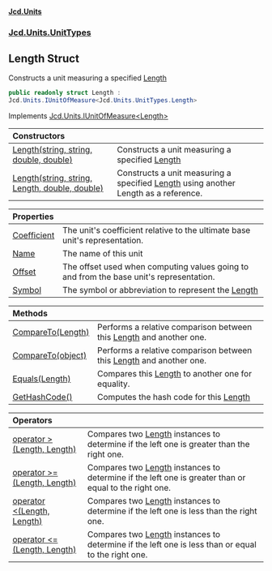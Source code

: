#### [Jcd.Units](index.md 'index')
### [Jcd.Units.UnitTypes](Jcd.Units.UnitTypes.md 'Jcd.Units.UnitTypes')

## Length Struct

Constructs a unit measuring a specified [Length](Jcd.Units.UnitTypes.Length.md 'Jcd.Units.UnitTypes.Length')

```csharp
public readonly struct Length :
Jcd.Units.IUnitOfMeasure<Jcd.Units.UnitTypes.Length>
```

Implements [Jcd.Units.IUnitOfMeasure&lt;](Jcd.Units.IUnitOfMeasure_TUnits_.md 'Jcd.Units.IUnitOfMeasure<TUnits>')[Length](Jcd.Units.UnitTypes.Length.md 'Jcd.Units.UnitTypes.Length')[&gt;](Jcd.Units.IUnitOfMeasure_TUnits_.md 'Jcd.Units.IUnitOfMeasure<TUnits>')

| Constructors | |
| :--- | :--- |
| [Length(string, string, double, double)](Jcd.Units.UnitTypes.Length.Length(string,string,double,double).md 'Jcd.Units.UnitTypes.Length.Length(string, string, double, double)') | Constructs a unit measuring a specified [Length](Jcd.Units.UnitTypes.Length.md 'Jcd.Units.UnitTypes.Length') |
| [Length(string, string, Length, double, double)](Jcd.Units.UnitTypes.Length.Length(string,string,Jcd.Units.UnitTypes.Length,double,double).md 'Jcd.Units.UnitTypes.Length.Length(string, string, Jcd.Units.UnitTypes.Length, double, double)') | Constructs a unit measuring a specified [Length](Jcd.Units.UnitTypes.Length.md 'Jcd.Units.UnitTypes.Length') using another Length as a reference. |

| Properties | |
| :--- | :--- |
| [Coefficient](Jcd.Units.UnitTypes.Length.Coefficient.md 'Jcd.Units.UnitTypes.Length.Coefficient') | The unit's coefficient relative to the ultimate base unit's representation. |
| [Name](Jcd.Units.UnitTypes.Length.Name.md 'Jcd.Units.UnitTypes.Length.Name') | The name of this unit |
| [Offset](Jcd.Units.UnitTypes.Length.Offset.md 'Jcd.Units.UnitTypes.Length.Offset') | The offset used when computing values going to and from the base unit's representation. |
| [Symbol](Jcd.Units.UnitTypes.Length.Symbol.md 'Jcd.Units.UnitTypes.Length.Symbol') | The symbol or abbreviation to represent the [Length](Jcd.Units.UnitTypes.Length.md 'Jcd.Units.UnitTypes.Length') |

| Methods | |
| :--- | :--- |
| [CompareTo(Length)](Jcd.Units.UnitTypes.Length.CompareTo(Jcd.Units.UnitTypes.Length).md 'Jcd.Units.UnitTypes.Length.CompareTo(Jcd.Units.UnitTypes.Length)') | Performs a relative comparison between this [Length](Jcd.Units.UnitTypes.Length.md 'Jcd.Units.UnitTypes.Length') and another one. |
| [CompareTo(object)](Jcd.Units.UnitTypes.Length.CompareTo(object).md 'Jcd.Units.UnitTypes.Length.CompareTo(object)') | Performs a relative comparison between this [Length](Jcd.Units.UnitTypes.Length.md 'Jcd.Units.UnitTypes.Length') and another one. |
| [Equals(Length)](Jcd.Units.UnitTypes.Length.Equals(Jcd.Units.UnitTypes.Length).md 'Jcd.Units.UnitTypes.Length.Equals(Jcd.Units.UnitTypes.Length)') | Compares this [Length](Jcd.Units.UnitTypes.Length.md 'Jcd.Units.UnitTypes.Length') to another one for equality. |
| [GetHashCode()](Jcd.Units.UnitTypes.Length.GetHashCode().md 'Jcd.Units.UnitTypes.Length.GetHashCode()') | Computes the hash code for this [Length](Jcd.Units.UnitTypes.Length.md 'Jcd.Units.UnitTypes.Length') |

| Operators | |
| :--- | :--- |
| [operator &gt;(Length, Length)](Jcd.Units.UnitTypes.Length.op_GreaterThan(Jcd.Units.UnitTypes.Length,Jcd.Units.UnitTypes.Length).md 'Jcd.Units.UnitTypes.Length.op_GreaterThan(Jcd.Units.UnitTypes.Length, Jcd.Units.UnitTypes.Length)') | Compares two [Length](Jcd.Units.UnitTypes.Length.md 'Jcd.Units.UnitTypes.Length') instances to determine if the left one is greater than the right one. |
| [operator &gt;=(Length, Length)](Jcd.Units.UnitTypes.Length.op_GreaterThanOrEqual(Jcd.Units.UnitTypes.Length,Jcd.Units.UnitTypes.Length).md 'Jcd.Units.UnitTypes.Length.op_GreaterThanOrEqual(Jcd.Units.UnitTypes.Length, Jcd.Units.UnitTypes.Length)') | Compares two [Length](Jcd.Units.UnitTypes.Length.md 'Jcd.Units.UnitTypes.Length') instances to determine if the left one is greater than or equal to the right one. |
| [operator &lt;(Length, Length)](Jcd.Units.UnitTypes.Length.op_LessThan(Jcd.Units.UnitTypes.Length,Jcd.Units.UnitTypes.Length).md 'Jcd.Units.UnitTypes.Length.op_LessThan(Jcd.Units.UnitTypes.Length, Jcd.Units.UnitTypes.Length)') | Compares two [Length](Jcd.Units.UnitTypes.Length.md 'Jcd.Units.UnitTypes.Length') instances to determine if the left one is less than the right one. |
| [operator &lt;=(Length, Length)](Jcd.Units.UnitTypes.Length.op_LessThanOrEqual(Jcd.Units.UnitTypes.Length,Jcd.Units.UnitTypes.Length).md 'Jcd.Units.UnitTypes.Length.op_LessThanOrEqual(Jcd.Units.UnitTypes.Length, Jcd.Units.UnitTypes.Length)') | Compares two [Length](Jcd.Units.UnitTypes.Length.md 'Jcd.Units.UnitTypes.Length') instances to determine if the left one is less than or equal to the right one. |
